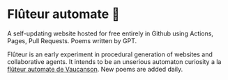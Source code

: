 # Flûteur automate 🪈

A self-updating website hosted for free entirely in Github using Actions, Pages, Pull Requests. Poems written by GPT.

Flûteur is an early experiment in procedural generation of websites and collaborative agents. It intends to be an unserious automaton curiosity a la [flûteur automate de Vaucanson](https://fr.wikipedia.org/wiki/Fl%C3%BBteur_automate_de_Vaucanson). New poems are added daily.
